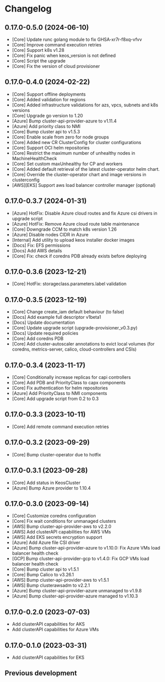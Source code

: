 # Changelog

## 0.17.0-0.5.0 (2024-06-10)

* [Core] Update runc golang module to fix GHSA-xr7r-f8xq-vfvv
* [Core] Improve command execution retries
* [Core] Support k8s v1.28
* [Core] Fix panic when keos_version is not defined
* [Core] Script the upgrade
* [Core] Fix the version of cloud provisioner

## 0.17.0-0.4.0 (2024-02-22)

* [Core] Support offline deployments
* [Core] Added validation for regions
* [Core] Added infrastructure validations for azs, vpcs, subnets and k8s versions
* [Core] Upgrade go version to 1.20
* [Azure] Bump cluster-api-provider-azure to v1.11.4
* [Azure] Add priority class to NMI
* [Core] Bump cluster api to v1.5.3
* [Core] Enable scale from zero for node groups
* [Core] Added new CR ClusterConfig for cluster configurations
* [Core] Support OCI helm repositories
* [Core] Restrict the maximum number of unhealthy nodes in MachineHealthCheck
* [Core] Set custom maxUnhealthy for CP and workers
* [Core] Added default retrieval of the latest cluster-operator helm chart.
* [Core] Override the cluster-operator chart and image versions in clusterconfig
* [AWS][EKS] Support aws load balancer controller manager (optional)

## 0.17.0-0.3.7 (2024-01-31)

* [Azure] HotFix: Disable Azure cloud routes and fix Azure csi drivers in upgrade script
* [Azure] HotFix: Remove Azure cloud route table maintenance
* [Core] Downgrade CCM to match k8s version 1.26
* [Azure] Disable nodes CIDR in Azure
* [Internal] Add utility to upload keos installer docker images
* [Docs] Fix: EFS permissions
* [Docs] Add AWS details
* [Core] Fix: check if coredns PDB already exists before deploying

## 0.17.0-0.3.6 (2023-12-21)

* [Core] HotFix: storageclass.parameters.label validation

## 0.17.0-0.3.5 (2023-12-19)

* [Core] Change create_iam default behaviour (to false)
* [Docs] Add example full descriptor v1beta1
* [Docs] Update documentation
* [Core] Update upgrade script (upgrade-provisioner_v0.3.py)
* [Docs] Update required policies
* [Core] Add coredns PDB
* [Core] Add cluster-autoscaler annotations to evict local volumes (for coredns, metrics-server, calico, cloud-controllers and CSIs)

## 0.17.0-0.3.4 (2023-11-17)

* [Core] Conditionally increase replicas for capi controllers
* [Core] Add PDB and PriorityClass to capx components
* [Core] Fix authentication for helm repositories
* [Azure] Add PriorityClass to NMI components
* [Core] Add upgrade script from 0.2 to 0.3

## 0.17.0-0.3.3 (2023-10-11)

* [Core] Add remote command execution retries

## 0.17.0-0.3.2 (2023-09-29)

* [Core] Bump cluster-operator due to hotfix

## 0.17.0-0.3.1 (2023-09-28)

* [Core] Add status in KeosCluster
* [Azure] Bump Azure provider to 1.10.4

## 0.17.0-0.3.0 (2023-09-14)

* [Core] Customize coredns configuration
* [Core] Fix wait conditions for unmanaged clusters
* [AWS] Bump cluster-api-provider-aws to v2.2.0
* [AWS] Add clusterAPI capabilities for AWS VMs
* [AWS] Add EKS secrets encryption support
* [Azure] Add Azure file CSI driver
* [Azure] Bump cluster-api-provider-azure to v1.10.0: Fix Azure VMs load balancer health check
* [GCP] Bump cluster-api-provider-gcp to v1.4.0: Fix GCP VMs load balancer health check
* [Core] Bump cluster api to v1.5.1
* [Core] Bump Calico to v3.26.1
* [AWS] Bump cluster-api-provider-aws to v1.5.1
* [AWS] Bump clusterawsadm to v2.2.1
* [Azure] Bump cluster-api-provider-azure unmanaged to v1.9.8
* [Azure] Bump cluster-api-provider-azure managed to v1.10.3

## 0.17.0-0.2.0 (2023-07-03)

* Add clusterAPI capabilities for AKS
* Add clusterAPI capabilities for Azure VMs

## 0.17.0-0.1.0 (2023-03-31)

* Add clusterAPI capabilities for EKS

## Previous development
